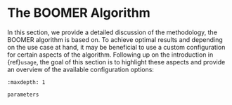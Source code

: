 # The BOOMER Algorithm

In this section, we provide a detailed discussion of the methodology, the BOOMER algorithm is based on. To achieve optimal results and depending on the use case at hand, it may be beneficial to use a custom configuration for certain aspects of the algorithm. Following up on the introduction in {ref}`usage`, the goal of this section is to highlight these aspects and provide an overview of the available configuration options:

```{toctree}
:maxdepth: 1

parameters
```

